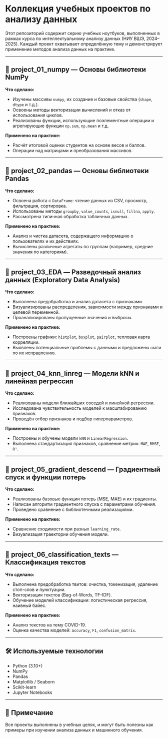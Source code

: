 
# Коллекция учебных проектов по анализу данных

Этот репозиторий содержит серию учебных ноутбуков, выполненных в рамках курса по интеллектуальному анализу данных (НИУ ВШЭ, 2024–2025). Каждый проект охватывает определённую тему и демонстрирует применение методов анализа данных на практике.

---

## 📁 project_01_numpy — Основы библиотеки NumPy

**Что сделано:**
- Изучены массивы `numpy`, их создание и базовые свойства (`shape`, `dtype` и т.д.).
- Освоены методы векторизации вычислений и отказ от использования циклов.
- Реализованы функции, использующие поэлементные операции и агрегирующие функции `np.sum`, `np.mean` и т.д.

**Применено на практике:**
- Расчёт итоговой оценки студентов на основе весов и баллов.
- Операции над матрицами и преобразования массивов.

---

## 📁 project_02_pandas — Основы библиотеки Pandas

**Что сделано:**
- Освоена работа с `DataFrame`: чтение данных из CSV, просмотр, фильтрация, сортировка.
- Использованы методы `groupby`, `value_counts`, `isnull`, `fillna`, `apply`.
- Рассмотрена типичная обработка табличных данных.

**Применено на практике:**
- Анализ и чистка датасета, содержащего информацию о пользователях и их действиях.
- Вычислены различные агрегаты по группам (например, средние значения по категориям).

---

## 📁 project_03_EDA — Разведочный анализ данных (Exploratory Data Analysis)

**Что сделано:**
- Выполнена предобработка и анализ датасета с признаками.
- Визуализированы распределения, зависимости между признаками и целевой переменной.
- Проанализированы пропущенные значения и выбросы.

**Применено на практике:**
- Построены графики: `histplot`, `boxplot`, `pairplot`, тепловая карта корреляции.
- Выявлены потенциальные проблемы с данными и предложены шаги по их исправлению.

---

## 📁 project_04_knn_linreg — Модели kNN и линейная регрессия

**Что сделано:**
- Реализованы модели ближайших соседей и линейной регрессии.
- Исследована чувствительность моделей к масштабированию признаков.
- Проведён отбор признаков и подбор гиперпараметров.

**Применено на практике:**
- Построены и обучены модели `kNN` и `LinearRegression`.
- Выполнена стандартизация признаков, сравнение метрик: `MAE`, `RMSE`, `R²`.

---

## 📁 project_05_gradient_descend — Градиентный спуск и функции потерь

**Что сделано:**
- Реализованы базовые функции потерь (MSE, MAE) и их градиенты.
- Написан алгоритм градиентного спуска с параметрами обучения.
- Проведено сравнение с библиотечными реализациями.

**Применено на практике:**
- Сравнение сходимости при разных `learning_rate`.
- Визуализация траектории обучения модели.

---

## 📁 project_06_classification_texts — Классификация текстов

**Что сделано:**
- Выполнена предобработка твитов: очистка, токенизация, удаление стоп-слов и пунктуации.
- Векторизация текстов (Bag-of-Words, TF-IDF).
- Обучение моделей классификации: логистическая регрессия, наивный байес.

**Применено на практике:**
- Анализ текстов на тему COVID-19.
- Оценка качества моделей: `accuracy`, `F1`, `confusion_matrix`.

---

## 🛠 Используемые технологии

- Python (3.10+)
- NumPy
- Pandas
- Matplotlib / Seaborn
- Scikit-learn
- Jupyter Notebooks

---

## 📌 Примечание

Все проекты выполнены в учебных целях, и могут быть полезны как примеры при изучении анализа данных и машинного обучения.